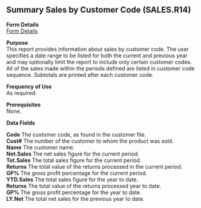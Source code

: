 ##  Summary Sales by Customer Code (SALES.R14)

<PageHeader />

**Form Details**  
[ Form Details ](SALES-R14-1/README.md)   

**Purpose**  
This report provides information about sales by customer code. The user
specifies a date range to be listed for both the current and previous year and
may optionally limit the report to include only certain customer codes. All of
the sales made within the periods defined are listed in customer code
sequence. Subtotals are printed after each customer code.

**Frequency of Use**  
As required.

**Prerequisites**  
None.

**Data Fields**

**Code** The customer code, as found in the customer file.  
**Cust#** The number of the customer to whom the product was sold.  
**Name** The customer name.  
**Net.Sales** The net sales figure for the current period.  
**Tot.Sales** The total sales figure for the current period.  
**Returns** The total value of the returns processed in the current period.  
**GP%** The gross profit percentage for the current period.  
**YTD.Sales** The total sales figure for the year to date.  
**Returns** The total value of the returns processed year to date.  
**GP%** The gross profit percentage for the year to date.  
**LY.Net** The total net sales for the previous year to date.  
  
<badge text= "Version 8.10.57" vertical="middle" />

<PageFooter />